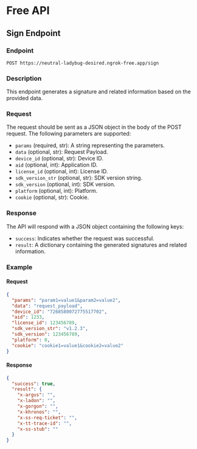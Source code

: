 
# Free API

## Sign Endpoint

### Endpoint

`POST https://neutral-ladybug-desired.ngrok-free.app/sign`

### Description

This endpoint generates a signature and related information based on the provided data.

### Request

The request should be sent as a JSON object in the body of the POST request. The following parameters are supported:

- `params` (required, str): A string representing the parameters.
- `data` (optional, str): Request Payload.
- `device_id` (optional, str): Device ID.
- `aid` (optional, int): Application ID.
- `license_id` (optional, int): License ID.
- `sdk_version_str` (optional, str): SDK version string.
- `sdk_version` (optional, int): SDK version.
- `platform` (optional, int): Platform.
- `cookie` (optional, str): Cookie.

### Response

The API will respond with a JSON object containing the following keys:

- `success`: Indicates whether the request was successful.
- `result`: A dictionary containing the generated signatures and related information.

### Example

#### Request

```json
{
  "params": "param1=value1&param2=value2",
  "data": "request_payload",
  "device_id": "7268580072775517702",
  "aid": 1233,
  "license_id": 123456789,
  "sdk_version_str": "v1.2.3",
  "sdk_version": 123456789,
  "platform": 0,
  "cookie": "cookie1=value1&cookie2=value2"
}
```
#### Response

```json
{
  "success": true,
  "result": {
    "x-argus": "",
    "x-ladon": "",
    "x-gorgon": "",
    "x-khronos": "",
    "x-ss-req-ticket": "",
    "x-tt-trace-id": "",
    "x-ss-stub": ""
  }
}
```
